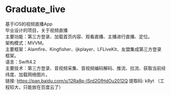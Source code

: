 # Graduate_live<br>
基于iOS的视频直播App<br>
毕业设计的项目，关于视频直播<br>
主要功能：第三方登录、加载首页内容、观看直播、主播进行直播、定位。<br>
架构模式：MVVM。<br>
主要框架：Alamfire、Kingfisher、ijkplayer、LFLiveKit、友盟集成第三方登录框架。<br>
语言：Swift4.2<br>
主要技术：第三方登录、音视频采集、音视频编码解码、推流、拉流、获取当前经纬度、加载网络图片。<br>
链接: https://pan.baidu.com/s/12Ra8p-ISrd2GfHdOu2012Q 提取码: k8yt （工程较大，只能放在百度云了）
